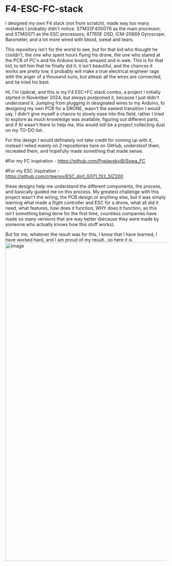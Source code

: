 # F4-ESC-FC-stack
I designed my own F4 stack (not from scratch), made way too many mistakes I probably didn't notice. STM32F405GT6 as the main processor, and STMG071 as the ESC processors, AT765E OSD, ICM-20689 Gyroscope, Barometer, and a lot more wired with blood, sweat and tears.

This repository isn't for the world to see, but for that kid who thought he couldn't, the one who spent hours flying his drone, the one who stared at the PCB of PC's and his Arduino board, amazed and in awe. This is for that kid, to tell him that he finally did it, it isn't beautiful, and the chances it works are pretty low, it probably will make a true electrical engineer rage with the anger of a thousand suns, but atleast all the wires are connected, and he tried his best.

Hi, I'm Upkirat, and this is my F4 ESC+FC stack combo, a project I initially started in November 2024, but always postponed it, because I just didn't understand it. Jumping from plugging in designated wires to my Arduino, to designing my own PCB for a DRONE, wasn't the easiest transition I would say. I didn't give myself a chance to slowly ease into this field, rather I tried to explore as much knowledge was available, figuring out different parts, and if AI wasn't there to help me, this would still be a project collecting dust on my TO-DO list. 

For this design I would definately not take credit for coming up with it, instead I relied mainly on 2 repositories here on GitHub, understoof them, recreated them, and hopefully made something that made sense.

#For my FC inspiration -
https://github.com/PoplavskyiB/Sowa_FC

#For my ESC inspiration - 
https://github.com/crteensy/ESC_4in1_G071_1S3_SIZ200

these designs help me understand the different components, the process, and basically guided me on this process. My greatest challenge with this project wasn't the wiring, the PCB design or anything else, but it was simply learning what made a flight controller and ESC for a drone, what all did it need, what features, how does it function, WHY does it function, as this isn't something being done for the first time, countless companies have made so many versions that are way better (because they were made by someone who actually knows how this stuff works). 

But for me, whatever the result was for this, I know that I have learned, I have worked hard, and I am proud of my result...so here it is
<img width="1302" height="994" alt="image" src="https://github.com/user-attachments/assets/8f4d5006-c5e1-40e7-a41e-fa3f90e146a7" />
